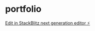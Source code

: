 # portfolio

[Edit in StackBlitz next generation editor ⚡️](https://stackblitz.com/~/github.com/kha0sys/portfolio)